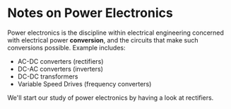 # Notes on Power Electronics

Power electronics is the discipline within electrical engineering concerned with electrical power **conversion**, and the circuits that make such conversions possible.
Example includes:

-   AC-DC converters (rectifiers)
-   DC-AC converters (inverters)
-   DC-DC transformers
-   Variable Speed Drives (frequency converters)

We'll start our study of power electronics by having a look at rectifiers.
